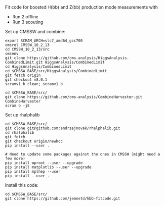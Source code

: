 Fit code for boosted H(bb) and Z(bb) production mode measurements with

- Run 2 offline
- Run 3 scouting

Set up CMSSW and combine:
```
export SCRAM_ARCH=slc7_amd64_gcc700
cmsrel CMSSW_10_2_13
cd CMSSW_10_2_13/src
cmsenv
git clone https://github.com/cms-analysis/HiggsAnalysis-CombinedLimit.git HiggsAnalysis/CombinedLimit
cd HiggsAnalysis/CombinedLimit
cd $CMSSW_BASE/src/HiggsAnalysis/CombinedLimit
git fetch origin
git checkout v8.0.1
scramv1 b clean; scramv1 b

cd $CMSSW_BASE/src/
git clone https://github.com/cms-analysis/CombineHarvester.git CombineHarvester
scram b -j8
```

Set up rhalphalib
```
cd $CMSSW_BASE/src/
git clone git@github.com:andrzejnovak/rhalphalib.git
cd rhalphalib
git fetch
git checkout origin/newhcc
pip install --user .

# Need to update some packages against the ones in CMSSW (might need a few more)
pip install uproot --user --upgrade
pip install matplotlib --user --upgrade
pip install mplhep --user
pip install --user .
```

Install this code:
```
cd $CMSSW_BASE/src/
git clone https://github.com/jennetd/hbb-fitcode.git
```
